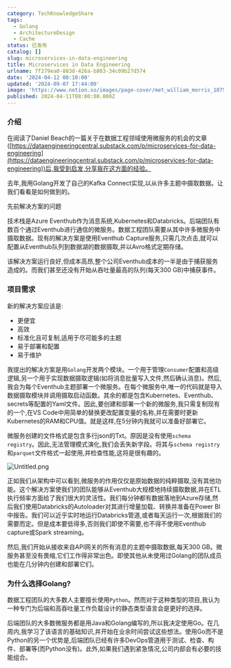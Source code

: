 ```yaml
---
category: TechKnowledgeShare
tags:
  - Golang
  - ArchitectureDesign
  - Cache
status: 已发布
catalog: []
slug: microservices-in-data-engineering
title: Microservices in Data Engineering
urlname: 7f279ea0-883d-426a-b803-34c09b27d574
date: '2024-04-12 00:10:00'
updated: '2024-09-07 17:44:00'
image: 'https://www.notion.so/images/page-cover/met_william_morris_1875.jpg'
published: 2024-04-11T08:00:00.000Z
---
```


### 介绍


在阅读了Daniel Beach的一篇关于在数据工程领域使用微服务的机会的文章([https://dataengineeringcentral.substack.com/p/microservices-for-data-engineering](https://dataengineeringcentral.substack.com/p/microservices-for-data-engineering))后,我受到启发,分享我在这方面的经验。


去年,我用Golang开发了自己的Kafka Connect实现,以从许多主题中摄取数据。让我们看看是如何做到的。


先前解决方案的问题


技术栈是Azure Eventhub作为消息系统,Kubernetes和Databricks。后端团队有数百个通过Eventhub进行通信的微服务。数据工程团队需要从其中许多微服务中摄取数据。现有的解决方案是使用Eventhub Capture服务,只需几次点击,就可以配置从Eventhub队列到数据湖的数据摄取,并以Avro格式定期存储。


该解决方案运行良好,但成本高昂,整个公司Eventhub成本的一半是由于捕获服务造成的。而我们甚至还没有开始从吞吐量最高的队列(每天300 GB)中捕获事件。


### 项目需求


新的解决方案应该是:

- 更便宜
- 高效
- 标准化且可复制,适用于尽可能多的主题
- 易于部署和配置
- 易于维护

我提出的解决方案是用`Golang`开发两个模块。一个用于管理`Consumer`配置和高级逻辑,另一个用于实现数据摄取逻辑(如将消息批量写入文件,然后确认消息)。然后,我会为每个Eventhub主题部署一个微服务。在每个微服务中,唯一的代码就是导入数据摄取模块并调用摄取启动函数。其余的都是包含Kubernetes、Eventhub、secrets等配置的Yaml文件。因此,要创建和部署一个新的微服务,我只需复制现有的一个,在VS Code中用简单的替换更改配置变量的名称,并在需要时更新Kubernetes的RAM和CPU值。就是这样,在5分钟内我就可以准备好部署它。


微服务创建的文件格式是包含多行json的Txt。原因是没有使用`schema registry`。因此,无法管理模式演化,我们会丢失新字段。将其与`schema registry`和`parquet`文件格式一起使用,并检查性能,这将是很有趣的。


![Untitled.png](https://prod-files-secure.s3.us-west-2.amazonaws.com/5d24fe63-e567-4804-86f9-9fdc62e13082/4e0f8d5d-b295-4408-9363-660688d511a9/Untitled.png?X-Amz-Algorithm=AWS4-HMAC-SHA256&X-Amz-Content-Sha256=UNSIGNED-PAYLOAD&X-Amz-Credential=ASIAZI2LB4662MZFAXDZ%2F20250228%2Fus-west-2%2Fs3%2Faws4_request&X-Amz-Date=20250228T213329Z&X-Amz-Expires=3600&X-Amz-Security-Token=IQoJb3JpZ2luX2VjEFsaCXVzLXdlc3QtMiJGMEQCIDoRXvwbRK2sPwX3NYBM99JyXQOspCTs3qLp0H4Us5bHAiAGcD5Qc3z%2FjzPnHecujqqxUuwU%2FuYuFPdM4jxCbid%2FFCqIBAiU%2F%2F%2F%2F%2F%2F%2F%2F%2F%2F8BEAAaDDYzNzQyMzE4MzgwNSIMMvz5agdtyVcGuk0fKtwDCG890xqN3qfvdFKOfla%2BHzqM5S6Tc5Yk%2FL7Sj2eqKjyGqXjc4SuCnYJ4V6ouba6zNIOdSG6JFFt7%2FOOkD4CjjVl3F5Hq4xaMoeEH63RXhFlPwEXDNllgQB3LIKf3yVuluGHZgId8EwhRo0cjkt0Dv77csR%2F6GF4cTpXd5Usv0nkGVV1ZxQnaDiN%2B3%2Fce5KEUsdGyv59zqp%2F48X3cHIToVIUleWEBCn%2BSd5kIzNePPQjDMWIBS0awlfzuRtBeM7p3ItN1NkkS0umG0N0n0mZ1yBbie5MLbmwiMvakrn6Jn03%2BhVkSSaMd6cnAaF8YciU%2BwSmJf0xe7gWUCEtODsqCUYTTaDJClKWVA%2FYx%2BcFjLTuv5P44IEHnWSsorfHvOUJw1f%2B%2F20OnWbJxfW%2BpETbLWIHRnz04jh0nHyMhxHAo8YWVxcWZC7Nbj8Fpm8XMWSVFjssJoW2rJLVdhjgxJI2vUnIn1%2Fz3l%2FPdtwV1NVmqypBMBTpCHUplMMzjhH4jIg2BSTS4cP57WYepFmGPBDlYVWBiaYjpQ9XuTwXJjHaTZNokkmzo9Gv%2FePXnRFV89s9cNjL1EIRcu%2BihM31Suspmp8GAGtL7gDAV1MbJhnEgPq0zjaay5eCSoveJNsgwjYuIvgY6pgGQSab07%2FFc7VGPvvGNy3YK%2BbpxzEzZtdtm3G2nxqB%2FLSTgAN0DHjDMqGIbYYxtvcpWH6Eh5Ac6aYW8k9n%2FPQPKhGJ8iWyChNyxA%2BSnujLlaP0tJb9BUHrjabXnzNs1e4JtJ0izUnITcYk9ge32KYk6PXogzudnyQLEAoqri4bBMVdJgZoU7fDKnE7jB0b%2BEf0pNkXzanoo2TUQd7Jcs0ktLDU5UIR5&X-Amz-Signature=a9f2a662e8a80d1bc1889328b2a2bf80c74b02b4a719c1cff15c17ff85c789d8&X-Amz-SignedHeaders=host&x-id=GetObject)


正如我们从架构中可以看到,微服务的作用仅仅是原始数据的纯粹摄取,没有其他功能。这个解决方案使我们的团队能够从Eventhub大规模地持续摄取数据,并在ETL执行频率方面给了我们很大的灵活性。我们每分钟都有数据落地到Azure存储,然后我们使用Databricks的Autoloader对其进行增量加载、转换并准备在Power BI中报告。我们可以近乎实时地运行Databricks管道,或者每天运行一次,根据我们的需要而定。但是成本要低得多,否则我们即使不需要,也不得不使用Eventhub capture或Spark streaming。


然后,我们开始从接收来自API网关的所有消息的主题中摄取数据,每天300 GB。微服务甚至没有畏缩,它们工作得非常出色。即使其他从未使用过Golang的团队成员也能在几分钟内创建和部署它们。


### 为什么选择Golang?


数据工程团队的大多数人主要擅长使用`Python`。然而对于这种类型的项目,我认为一种专门为后端和高吞吐量工作负载设计的静态类型语言会是更好的选择。


后端团队的大多数微服务都是用Java和Golang编写的,所以我决定使用Go。在几周内,我学习了该语言的基础知识,并开始在业余时间尝试这些想法。使用Go而不是Python的另一个优势是,后端团队已经有许多DevOps管道用于测试、检查、构件、部署等(而Python没有)。此外,如果我们遇到紧急情况,公司内部会有必要的技能组合。

